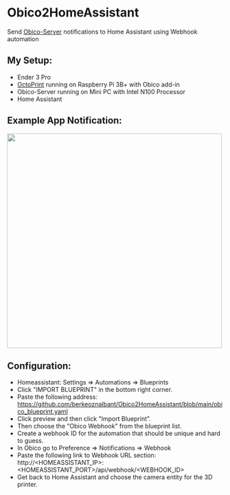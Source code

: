 # Obico2HomeAssistant
Send [Obico-Server](https://www.obico.io/docs/server-guides/) notifications to Home Assistant using Webhook automation

## My Setup:
* Ender 3 Pro
* [OctoPrint](https://octoprint.org/) running on Raspberry Pi 3B+ with Obico add-in
* Obico-Server running on Mini PC with Intel N100 Processor
* Home Assistant 

## Example App Notification:
<a href="url"><img src="https://github.com/user-attachments/assets/9d59ec4e-826d-4a46-b1eb-d219778c66f4" width="500" ></a>

## Configuration:
* Homeassistant: Settings => Automations => Blueprints
* Click "IMPORT BLUEPRINT" in the bottom right corner.
* Paste the following address: https://github.com/berkeoznalbant/Obico2HomeAssistant/blob/main/obico_blueprint.yaml
* Click preview and then click "Import Blueprint".
* Then choose the "Obico Webhook" from the blueprint list.
* Create a webhook ID for the automation that should be unique and hard to guess.
* In Obico go to Preference => Notifications => Webhook
* Paste the following link to Webhook URL section: http://<HOMEASSISTANT_IP>:<HOMEASSISTANT_PORT>/api/webhook/<WEBHOOK_ID>
* Get back to Home Assistant and choose the camera entity for the 3D printer.
